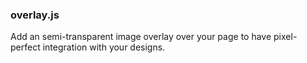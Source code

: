 ### overlay.js

Add an semi-transparent image overlay over your page to have pixel-perfect integration with your designs.
